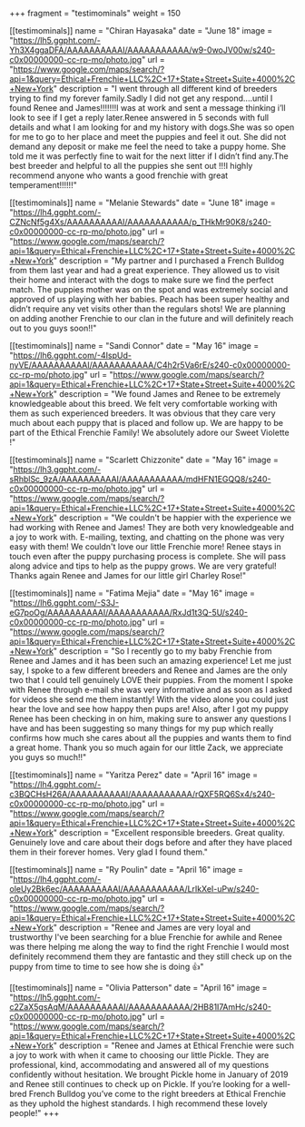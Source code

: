 +++
fragment = "testimominals"
weight = 150

[[testimominals]]
    name = "Chiran Hayasaka"
    date = "June 18"
    image = "https://lh5.ggpht.com/-Yh3X4ggaDFA/AAAAAAAAAAI/AAAAAAAAAAA/w9-0woJV00w/s240-c0x00000000-cc-rp-mo/photo.jpg"
    url = "https://www.google.com/maps/search/?api=1&query=Ethical+Frenchie+LLC%2C+17+State+Street+Suite+4000%2C+New+York"
    description = "I went through all different kind of breeders trying to find my forever family.Sadly I did not get any respond....until I found Renee and James!!!!!!!I was at work and sent a message thinking i’ll look to see if I get a reply later.Renee answered in 5 seconds with full details and what I am looking for and my history with dogs.She was so open for me to go to her place and meet the puppies and feel it out. She did not demand any deposit or make me feel the need to take a puppy home. She told me it was perfectly fine to wait for the next litter if I didn’t find any.The best breeder and helpful to all the puppies she sent out !!!I highly recommend anyone who wants a good frenchie with great temperament!!!!!!"

[[testimominals]]
    name = "Melanie Stewards"
    date = "June 18"
    image = "https://lh4.ggpht.com/-CZNcNf5g4Xs/AAAAAAAAAAI/AAAAAAAAAAA/p_THkMr90K8/s240-c0x00000000-cc-rp-mo/photo.jpg"
    url = "https://www.google.com/maps/search/?api=1&query=Ethical+Frenchie+LLC%2C+17+State+Street+Suite+4000%2C+New+York"
    description = "My partner and I purchased a French Bulldog from them last year and had a great experience. They allowed us to visit their home and interact with the dogs to make sure we find the perfect match. The puppies mother was on the spot and was extremely social and approved of us playing with her babies. Peach has been super healthy and didn’t require any vet visits other than the regulars shots! We are planning on adding another Frenchie to our clan in the future and will definitely reach out to you guys soon!!"

[[testimominals]]
    name = "Sandi Connor"
    date = "May 16"
    image = "https://lh6.ggpht.com/-4IspUd-nyVE/AAAAAAAAAAI/AAAAAAAAAAA/C4h2r5Va6rE/s240-c0x00000000-cc-rp-mo/photo.jpg"
    url = "https://www.google.com/maps/search/?api=1&query=Ethical+Frenchie+LLC%2C+17+State+Street+Suite+4000%2C+New+York"
    description = "We found James and Renee to be extremely knowledgeable about this breed. We felt very comfortable working with them as such experienced breeders. It was obvious that they care very much about each puppy that is placed and follow up. We are happy to be part of the Ethical Frenchie Family! We absolutely adore our Sweet Violette !"

[[testimominals]]
    name = "Scarlett Chizzonite"
    date = "May 16"
    image = "https://lh3.ggpht.com/-sRhblSc_9zA/AAAAAAAAAAI/AAAAAAAAAAA/mdHFN1EGQQ8/s240-c0x00000000-cc-rp-mo/photo.jpg"
    url = "https://www.google.com/maps/search/?api=1&query=Ethical+Frenchie+LLC%2C+17+State+Street+Suite+4000%2C+New+York"
    description = "We couldn't be happier with the experience we had working with Renee and James! They are both very knowledgeable and a joy to work with. E-mailing, texting, and chatting on the phone was very easy with them! We couldn't love our little Frenchie more! Renee stays in touch even after the puppy purchasing process is complete. She will pass along advice and tips to help as the puppy grows. We are very grateful! Thanks again Renee and James for our little girl Charley Rose!"

[[testimominals]]
    name = "Fatima Mejia"
    date = "May 16"
    image = "https://lh6.ggpht.com/-S3J-eG7poOg/AAAAAAAAAAI/AAAAAAAAAAA/RxJd1t3Q-5U/s240-c0x00000000-cc-rp-mo/photo.jpg"
    url = "https://www.google.com/maps/search/?api=1&query=Ethical+Frenchie+LLC%2C+17+State+Street+Suite+4000%2C+New+York"
    description = "So I recently go to my baby Frenchie from Renee and James and it has been such an amazing experience! Let me just say, I spoke to a few different breeders and Renee and James are the only two that I could tell genuinely LOVE their puppies. From the moment I spoke with Renee through e-mail she was very informative and as soon as I asked for videos she send me them instantly! With the video alone you could just hear the love and see how happy then pups are! Also, after I got my puppy Renee has been checking in on him, making sure to answer any questions I have and has been suggesting so many things for my pup which really confirms how much she cares about all the puppies and wants them to find a great home. Thank you so much again for our little Zack, we appreciate you guys so much!!"

[[testimominals]]
    name = "Yaritza Perez"
    date = "April 16"
    image = "https://lh4.ggpht.com/-c3BQCHsH26A/AAAAAAAAAAI/AAAAAAAAAAA/rQXF5RQ6Sx4/s240-c0x00000000-cc-rp-mo/photo.jpg"
    url = "https://www.google.com/maps/search/?api=1&query=Ethical+Frenchie+LLC%2C+17+State+Street+Suite+4000%2C+New+York"
    description = "Excellent responsible breeders. Great quality. Genuinely love and care about their dogs before and after they have placed them in their forever homes. Very glad I found them."

[[testimominals]]
    name = "Ry Poulin"
    date = "April 16"
    image = "https://lh4.ggpht.com/-oleUy2Bk6ec/AAAAAAAAAAI/AAAAAAAAAAA/LrIkXeI-uPw/s240-c0x00000000-cc-rp-mo/photo.jpg"
    url = "https://www.google.com/maps/search/?api=1&query=Ethical+Frenchie+LLC%2C+17+State+Street+Suite+4000%2C+New+York"
    description = "Renee and James are very loyal and trustworthy I've been searching for a blue Frenchie for awhile and Renee was there helping me along the way to find the right Frenchie I would most definitely recommend them they are fantastic and they still check up on the puppy from time to time to see how she is doing 👍"

[[testimominals]]
    name = "Olivia Patterson"
    date = "April 16"
    image = "https://lh5.ggpht.com/-c2ZaX5gsAqM/AAAAAAAAAAI/AAAAAAAAAAA/2HB81I7AmHc/s240-c0x00000000-cc-rp-mo/photo.jpg"
    url = "https://www.google.com/maps/search/?api=1&query=Ethical+Frenchie+LLC%2C+17+State+Street+Suite+4000%2C+New+York"
    description = "Renee and James at Ethical Frenchie were such a joy to work with when it came to choosing our little Pickle. They are professional, kind, accommodating and answered all of my questions confidently without hesitation. We brought Pickle home in January of 2019 and Renee still continues to check up on Pickle. If you’re looking for a well-bred French Bulldog you’ve come to the right breeders at Ethical Frenchie as they uphold the highest standards. I high recommend these lovely people!"
+++
